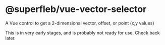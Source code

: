 # @superfleb/vue-vector-selector

A Vue control to get a 2-dimensional vector, offset, or point (x,y values)

This is in very early stages, and is probably not ready for use. Check back later.